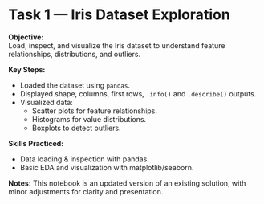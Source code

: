 
# Task 1 — Iris Dataset Exploration

**Objective:**  
Load, inspect, and visualize the Iris dataset to understand feature relationships, distributions, and outliers.

**Key Steps:**
- Loaded the dataset using `pandas`.
- Displayed shape, columns, first rows, `.info()` and `.describe()` outputs.
- Visualized data:
  - Scatter plots for feature relationships.
  - Histograms for value distributions.
  - Boxplots to detect outliers.

**Skills Practiced:**
- Data loading & inspection with pandas.
- Basic EDA and visualization with matplotlib/seaborn.

**Notes:**
This notebook is an updated version of an existing solution, with minor adjustments for clarity and presentation.
